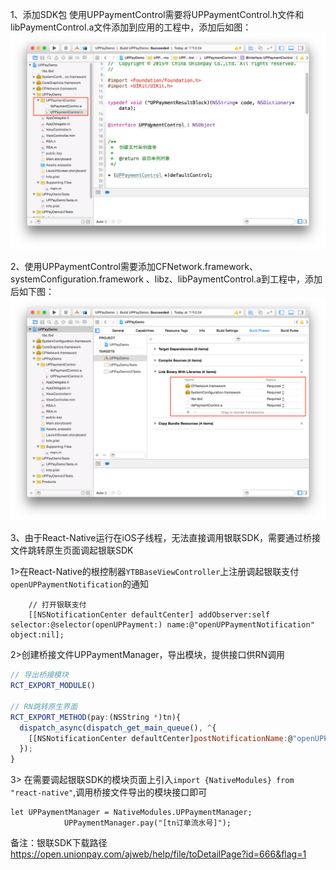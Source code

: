 1、添加SDK包
使用UPPaymentControl需要将UPPaymentControl.h文件和libPaymentControl.a文件添加到应用的工程中，添加后如图：
![添加SDK](uploads/714e5250611b20079f5086eb7baa7c51/添加SDK.png)

2、使用UPPaymentControl需要添加CFNetwork.framework、systemConfiguration.framework 、libz、libPaymentControl.a到工程中，添加后如下图：
![添加依赖库](uploads/3d98916bd68d88164e15d9b6a100a738/添加依赖库.png)

3、由于React-Native运行在iOS子线程，无法直接调用银联SDK，需要通过桥接文件跳转原生页面调起银联SDK

1>在React-Native的根控制器`YTBBaseViewController`上注册调起银联支付`openUPPaymentNotification`的通知
```
    // 打开银联支付
    [[NSNotificationCenter defaultCenter] addObserver:self selector:@selector(openUPPayment:) name:@"openUPPaymentNotification" object:nil];
```
2>创建桥接文件UPPaymentManager，导出模块，提供接口供RN调用
```javaScript
// 导出桥接模块
RCT_EXPORT_MODULE()

// RN跳转原生界面
RCT_EXPORT_METHOD(pay:(NSString *)tn){
  dispatch_async(dispatch_get_main_queue(), ^{
    [[NSNotificationCenter defaultCenter]postNotificationName:@"openUPPaymentNotification" object:nil userInfo:@{@"tn":tn}];
  });
}
```
3> 在需要调起银联SDK的模块页面上引入`import {NativeModules} from "react-native"`,调用桥接文件导出的模块接口即可
```
let UPPaymentManager = NativeModules.UPPaymentManager;
            UPPaymentManager.pay("[tn订单流水号]");
```

备注：银联SDK下载路径
https://open.unionpay.com/ajweb/help/file/toDetailPage?id=666&flag=1